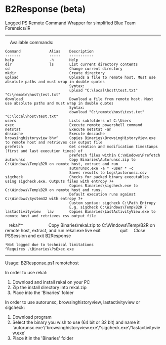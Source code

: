 # B2Response (beta)
Logged PS Remote Command Wrapper for simplified Blue Team Forensics/IR

-----------------------------------------------------------------------------------------------------------------------------
         Available commands:

    Command             Alias    Description
    -------             -----    -----------
    help                -h       Help
    dir                 ls       List current directory contents
    cd                           Change current directory
    mkdir                        Create directory
    upload                       Uploads a file to remote host. Must use absolute paths and must wrap in double quotes
                                 Syntax: 
                                 upload "C:\local\host\test.txt" "C:\remote\host\test.txt"
    download                     Download a file from remote host. Must use absolute paths and must wrap in double quotes
                                 Syntax: 
                                 download "C:\remote\host\test.txt" "C:\local\host\test.txt"
    users                        Lists subfolders of C:\Users
    exec                         Execute remote powershell command
    netstat                      Execute netstat -an
    dnscache                     Execute dnscache
    browsinghistoryview bhv^     Copies Binaries\BrowsingHistoryView.exe to remote host and retrieves csv output file
    prefetch                     Get creation and modification timestamps (first and last execution times) of 
                                 prefetch files within C:\Windows\Prefetch
    autorunsc                    Copy Binaries\Autorunsc.zip to C:\Windows\Temp\B2R on remote host, extract and run
                                 autorunsc.exe -a * -user * -c
                                 Saves results to Logs\autorunsc.csv
    sigcheck                     Checks for packed binary executables using sigcheck.exe. Outputs files with entropy 7+
                                 Copies Binaries\sigcheck.exe to C:\Windows\Temp\B2R on remote host and runs.
                                 Default execution runs against C:\Windows\System32 with entropy 7+
                                 Custom syntax: sigcheck C:\Path Entropy
                                 E.g. sigcheck C:\Windows\Temp\B2R 7
    lastactivityview   lav       Copies Binaries\LastActivityView.exe to remote host and retrieves csv output file
    rekal*^                      Copy Binaries\rekal.zip to C:\Windows\Temp\B2R on remote host, extract, and run rekal.exe live
    exit                quit     Close PSSession and exit B2Response    
    
    *Not logged due to technical limitations
    ^Requires .\Binaries\PsExec.exe 

-----------------------------------------------------------------------------------------------------------------------------

Usage:
B2Response.ps1 remotehost

In order to use rekal:
1) Download and install rekal on your PC
2) Zip the install directory into rekal.zip
3) Place into the 'Binaries' folder

In order to use autorunsc, browsinghistoryview, lastactivityview or sigcheck:
1) Download program
2) Select the binary you wish to use (64 bit or 32 bit) and name it 'autorunsc.exe'/'browsinghistoryview.exe'/'sigcheck.exe'/'lastactivityview.exe'
3) Place it in the 'Binaries' folder


